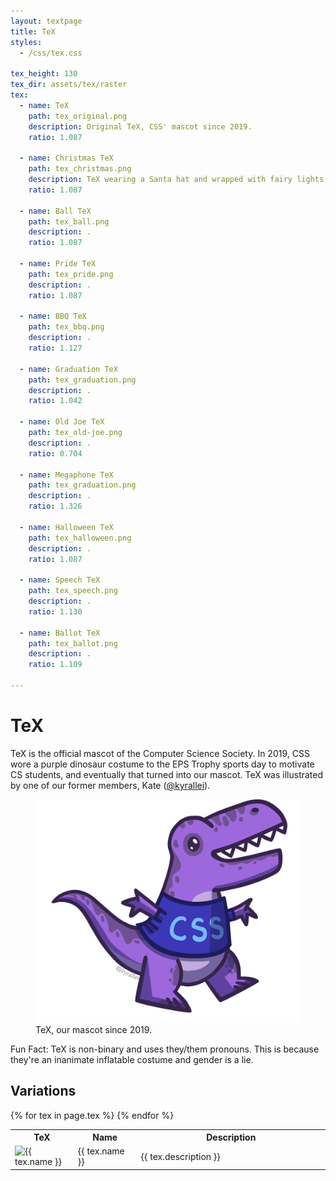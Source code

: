 ```yaml
---
layout: textpage
title: TeX
styles:
  - /css/tex.css

tex_height: 130
tex_dir: assets/tex/raster
tex:
  - name: TeX
    path: tex_original.png
    description: Original TeX, CSS' mascot since 2019.
    ratio: 1.087

  - name: Christmas TeX
    path: tex_christmas.png
    description: TeX wearing a Santa hat and wrapped with fairy lights. Stickers of Christmas TeX are handed out at our Christmas meal.
    ratio: 1.087

  - name: Ball TeX
    path: tex_ball.png
    description: .
    ratio: 1.087

  - name: Pride TeX
    path: tex_pride.png
    description: .
    ratio: 1.087

  - name: BBQ TeX
    path: tex_bbq.png
    description: .
    ratio: 1.127   
    
  - name: Graduation TeX
    path: tex_graduation.png
    description: .
    ratio: 1.042

  - name: Old Joe TeX
    path: tex_old-joe.png
    description: .
    ratio: 0.704

  - name: Megaphone TeX
    path: tex_graduation.png
    description: .
    ratio: 1.326

  - name: Halloween TeX
    path: tex_halloween.png
    description: .
    ratio: 1.087

  - name: Speech TeX
    path: tex_speech.png
    description: .
    ratio: 1.130

  - name: Ballot TeX
    path: tex_ballot.png
    description: .
    ratio: 1.109

---
```


# TeX

TeX is the official mascot of the Computer Science Society. In 2019, CSS wore a purple dinosaur costume to the 
EPS Trophy sports day to motivate CS students, and eventually that turned into our mascot. TeX was 
illustrated by one of our former members, Kate ([@kyrallei](https://www.instagram.com/kyrallei/)).

<figure>
  <img src="/assets/tex/raster/tex_original.png" alt="TeX">
  <figcaption>TeX, our mascot since 2019.</figcaption>
</figure>

Fun Fact: TeX is non-binary and uses they/them pronouns. This is because they're an inanimate inflatable costume 
and gender is a lie.

## Variations

<table>
  <colgroup>
      <col span="1" style="width: 20%;">
      <col span="1" style="width: 20%;">
      <col span="1" style="width: 60%;">
  </colgroup>
  <tbody>
    <tr>
      <th>TeX</th>
      <th>Name</th>
      <th>Description</th>
    </tr>
  {% for tex in page.tex %}
    <tr>
      <td><img src="/{{ page.tex_dir }}/{{ tex.path }}" alt="{{ tex.name }}" width="{{ page.tex_height | times: tex.ratio }}" height="{{ page.tex_height }}" /></td>
      <td>{{ tex.name }}</td>
      <td>{{ tex.description }}</td>
    </tr>
  {% endfor %}
  </tbody>
</table>
